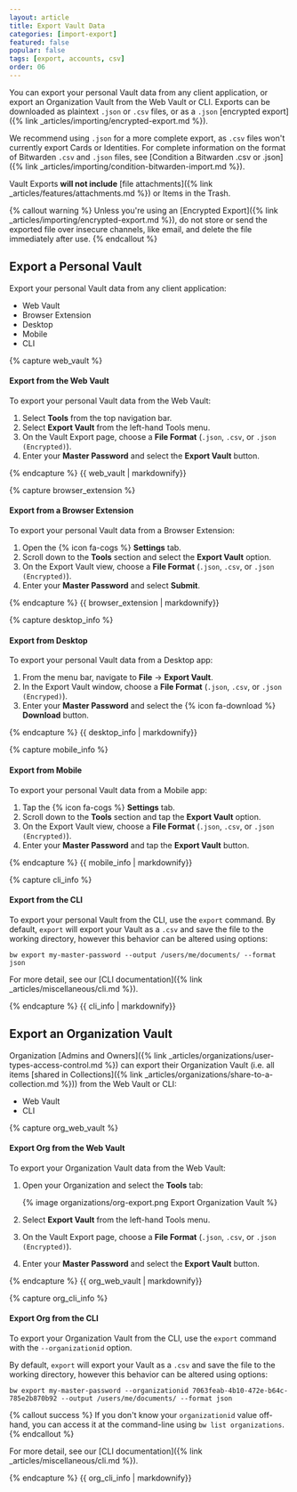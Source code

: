 ```yaml
---
layout: article
title: Export Vault Data
categories: [import-export]
featured: false
popular: false
tags: [export, accounts, csv]
order: 06
---
```


You can export your personal Vault data from any client application, or export an Organization Vault from the Web Vault or CLI. Exports can be downloaded as plaintext `.json` or `.csv` files, or as a `.json` [encrypted export]({% link _articles/importing/encrypted-export.md %}).

We recommend using `.json` for a more complete export, as `.csv` files won't currently export Cards or Identities. For complete information on the format of Bitwarden `.csv` and `.json` files, see [Condition a Bitwarden .csv or .json]({% link _articles/importing/condition-bitwarden-import.md %}).

Vault Exports **will not include** [file attachments]({% link _articles/features/attachments.md %}) or Items in the Trash.

{% callout warning %}
Unless you're using an [Encrypted Export]({% link _articles/importing/encrypted-export.md %}), do not store or send the exported file over insecure channels, like email, and delete the file immediately after use.
{% endcallout %}

## Export a Personal Vault

Export your personal Vault data from any client application:

<ul class="nav nav-tabs" id="myTab" role="tablist">
  <li class="nav-item" role="presentation">
    <a class="nav-link active" id="wvtab" data-target="#webvault" role="tab" aria-controls="webvault" aria-selected="true">Web Vault</a>
  </li>
  <li class="nav-item" role="presentation">
    <a class="nav-link" id="betab" data-target="#browserextension" role="tab" aria-controls="browserextension" aria-selected="false">Browser Extension</a>
  </li>
  <li class="nav-item" role="presentation">
    <a class="nav-link" id="desktab" data-target="#desktop" role="tab" aria-controls="desktop" aria-selected="false">Desktop</a>
  </li>
  <li class="nav-item" role="presentation">
    <a class="nav-link" id="mobtab" data-target="#mobile" role="tab" aria-controls="mobile" aria-selected="false">Mobile</a>
  </li>
  <li class="nav-item" role="presentation">
    <a class="nav-link" id="clitab" data-target="#cli" role="tab" aria-controls="cli" aria-selected="false">CLI</a>
  </li>
</ul>
<div class="tab-content" id="clientsContent">
  <div class="tab-pane show active" id="webvault" role="tabpanel" aria-labelledby="wvtab">
{% capture web_vault %}

#### Export from the Web Vault

To export your personal Vault data from the Web Vault:

1. Select **Tools** from the top navigation bar.
2. Select **Export Vault** from the left-hand Tools menu.
3. On the Vault Export page, choose a **File Format** (`.json`, `.csv`, or `.json (Encrypted)`).
4. Enter your **Master Password** and select the **Export Vault** button.

{% endcapture %}
{{ web_vault | markdownify}}
  </div>
  <div class="tab-pane" id="browserextension" role="tabpanel" aria-labelledby="betab">
{% capture browser_extension %}

#### Export from a Browser Extension

To export your personal Vault data from a Browser Extension:

1. Open the {% icon fa-cogs %} **Settings** tab.
2. Scroll down to the **Tools** section and select the **Export Vault** option.
3. On the Export Vault view, choose a **File Format** (`.json`, `.csv`, or `.json (Encrypted)`).
4. Enter your **Master Password** and select **Submit**.

{% endcapture %}
{{ browser_extension | markdownify}}
  </div>
  <div class="tab-pane" id="desktop" role="tabpanel" aria-labelledby="desktab">
{% capture desktop_info %}

#### Export from Desktop

To export your personal Vault data from a Desktop app:

1. From the menu bar, navigate to **File** &rarr; **Export Vault**.
2. In the Export Vault window, choose a **File Format** (`.json`, `.csv`, or `.json (Encryped)`).
3. Enter your **Master Password** and select the {% icon fa-download %} **Download** button.

{% endcapture %}
{{ desktop_info | markdownify}}
  </div>
  <div class="tab-pane" id="mobile" role="tabpanel" aria-labelledby="mobtab">
{% capture mobile_info %}

#### Export from Mobile

To export your personal Vault data from a Mobile app:

1. Tap the {% icon fa-cogs %} **Settings** tab.
2. Scroll down to the **Tools** section and tap the **Export Vault** option.
3. On the Export Vault view, choose a **File Format** (`.json`, `.csv`, or `.json (Encrypted)`).
4. Enter your **Master Password** and tap the **Export Vault** button.

{% endcapture %}
{{ mobile_info | markdownify}}
  </div>
  <div class="tab-pane" id="cli" role="tabpanel" aria-labelledby="cliab">
{% capture cli_info %}

#### Export from the CLI

To export your personal Vault from the CLI, use the `export` command. By default, `export` will export your Vault as a `.csv` and save the file to the working directory, however this behavior can be altered using options:

```
bw export my-master-password --output /users/me/documents/ --format json
```

For more detail, see our [CLI documentation]({% link _articles/miscellaneous/cli.md %}).

{% endcapture %}
{{ cli_info | markdownify}}
  </div>
</div>

## Export an Organization Vault

Organization [Admins and Owners]({% link _articles/organizations/user-types-access-control.md %}) can export their Organization Vault (i.e. all items [shared in Collections]({% link _articles/organizations/share-to-a-collection.md %})) from the Web Vault or CLI:

<ul class="nav nav-tabs" id="myTab" role="tablist">
  <li class="nav-item" role="presentation">
    <a class="nav-link active" id="orgwvtab" data-target="#orgwebvault" role="tab" aria-controls="orgwebvault" aria-selected="true">Web Vault</a>
  </li>
  <li class="nav-item" role="presentation">
    <a class="nav-link" id="orgclitab" data-target="#orgcli" role="tab" aria-controls="orgcli" aria-selected="false">CLI</a>
  </li>
</ul>
<div class="tab-content" id="clientsContent">
  <div class="tab-pane show active" id="orgwebvault" role="tabpanel" aria-labelledby="orgwvtab">
{% capture org_web_vault %}

#### Export Org from the Web Vault

To export your Organization Vault data from the Web Vault:

1. Open your Organization and select the **Tools** tab:

   {% image organizations/org-export.png Export Organization Vault %}
2. Select **Export Vault** from the left-hand Tools menu.
4. On the Vault Export page, choose a **File Format** (`.json`, `.csv`, or `.json (Encrypted)`).
4. Enter your **Master Password** and select the **Export Vault** button.

{% endcapture %}
{{ org_web_vault | markdownify}}
  </div>
  <div class="tab-pane" id="orgcli" role="tabpanel" aria-labelledby="orgclitab">
{% capture org_cli_info %}

#### Export Org from the CLI

To export your Organization Vault from the CLI, use the `export` command with the `--organizationid` option.

By default, `export` will export your Vault as a `.csv` and save the file to the working directory, however this behavior can be altered using options:

```
bw export my-master-password --organizationid 7063feab-4b10-472e-b64c-785e2b870b92 --output /users/me/documents/ --format json
```

{% callout success %}
If you don't know your `organizationid` value off-hand, you can access it at the command-line using `bw list organizations`.
{% endcallout %}

For more detail, see our [CLI documentation]({% link _articles/miscellaneous/cli.md %}).

{% endcapture %}
{{ org_cli_info | markdownify}}
  </div>
</div>
